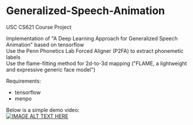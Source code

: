 # Generalized-Speech-Animation
USC CS621 Course Project

Implementation of "A Deep Learning Approach for Generalized Speech Animation" based on tensorflow<br>
Use the Penn Phonetics Lab Forced Aligner (P2FA) to extract phonemetic labels<br>
Use the flame-fitting method for 2d-to-3d mapping ("FLAME, a lightweight and expressive generic face model")

Requirements:
* tensorflow
* menpo

Below is a simple demo video:<br>
[![IMAGE ALT TEXT HERE](https://img.youtube.com/vi/rIueI1imqPA/0.jpg)](https://www.youtube.com/watch?v=rIueI1imqPA)
